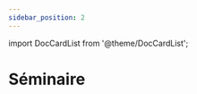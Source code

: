 ```yaml
---
sidebar_position: 2
---
```


import DocCardList from '@theme/DocCardList';

# Séminaire

<DocCardList />
